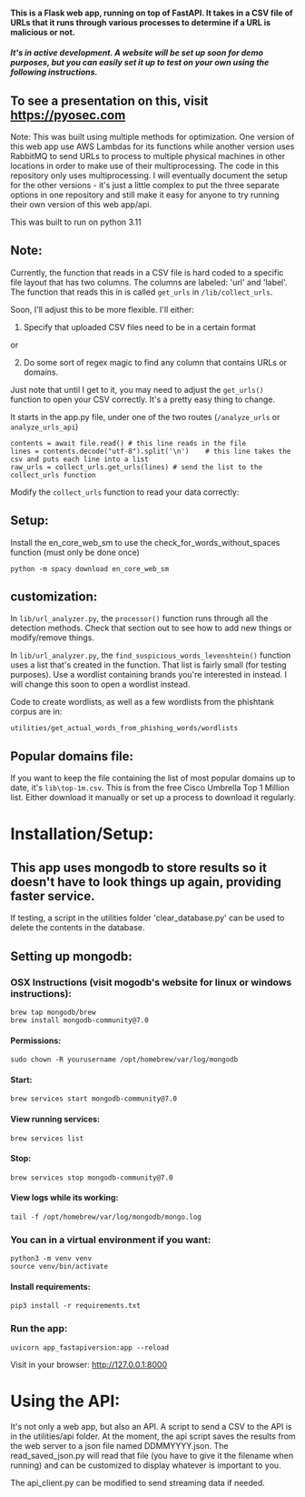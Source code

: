 #### This is a Flask web app, running on top of FastAPI. It takes in a CSV file of URLs that it runs through various processes to determine if a URL is malicious or not.

##### It's in active development. A website will be set up soon for demo purposes, but you can easily set it up to test on your own using the following instructions.

## To see a presentation on this, visit https://pyosec.com

Note: This was built using multiple methods for optimization. One version of this web app use AWS Lambdas for its functions while another version uses RabbitMQ to send URLs to process to multiple physical machines in other locations in order to make use of their multiprocessing. The code in this repository only uses multiprocessing. I will eventually document the setup for the other versions - it's just a little complex to put the three separate options in one repository and still make it easy for anyone to try running their own version of this web app/api.

This was built to run on python 3.11

## Note:
Currently, the function that reads in a CSV file is hard coded to a specific file layout that has two columns. The columns are labeled: 'url' and 'label'. The function that reads this in is called `get_urls` in `/lib/collect_urls`.

Soon, I'll adjust this to be more flexible. I'll either:

1. Specify that uploaded CSV files need to be in a certain format

or

2. Do some sort of regex magic to find any column that contains URLs or domains.

Just note that until I get to it, you may need to adjust the `get_urls()` function to open your CSV correctly. It's a pretty easy thing to change.

It starts in the app.py file, under one of the two routes (`/analyze_urls` or `analyze_urls_api`)

```
contents = await file.read() # this line reads in the file
lines = contents.decode("utf-8").split('\n')    # this line takes the csv and puts each line into a list
raw_urls = collect_urls.get_urls(lines) # send the list to the collect_urls function
```
Modify the `collect_urls` function to read your data correctly:

## Setup:

Install the en_core_web_sm to use the check_for_words_without_spaces function (must only be done once)

```python -m spacy download en_core_web_sm```


## customization:

In `lib/url_analyzer.py`, the `processor()` function runs through all the detection methods. Check that section out to see how to add new things or modify/remove things.

In `lib/url_analyzer.py`, the `find_suspicious_words_levenshtein()` function uses a list that's created in the function. That list is fairly small (for testing purposes). Use a wordlist containing brands you're interested in instead. I will change this soon to open a wordlist instead.

Code to create wordlists, as well as a few wordlists from the phishtank corpus are in:

`utilities/get_actual_words_from_phishing_words/wordlists`

## Popular domains file:

If you want to keep the file containing the list of most popular domains up to date, it's `lib\top-1m.csv`. This is from the free Cisco Umbrella Top 1 Million list. Either download it manually or set up a process to download it regularly.

# Installation/Setup:

## This app uses mongodb to store results so it doesn't have to look things up again, providing faster service.

If testing, a script in the utilities folder 'clear_database.py' can be used to delete the contents in the database.

## Setting up mongodb:

### OSX Instructions (visit mogodb's website for linux or windows instructions): 

```
brew tap mongodb/brew
brew install mongodb-community@7.0
```

#### Permissions: 

```
sudo chown -R yourusername /opt/homebrew/var/log/mongodb
```

#### Start: 

```
brew services start mongodb-community@7.0
```

#### View running services:

```
brew services list
```

#### Stop: 

```
brew services stop mongodb-community@7.0
```

#### View logs while its working:  

```
tail -f /opt/homebrew/var/log/mongodb/mongo.log
```

### You can in a virtual environment if you want:

```
python3 -m venv venv
source venv/bin/activate
```

#### Install requirements:

```
pip3 install -r requirements.txt
```

### Run the app:

```
uvicorn app_fastapiversion:app --reload
```

Visit in your browser:
http://127.0.0.1:8000


# Using the API:

It's not only a web app, but also an API. A script to send a CSV to the API is in the utilities/api folder.
At the moment, the api script saves the results from the web server to a json file named DDMMYYYY.json. The read_saved_json.py will read that file (you have to give it the filename when running) and can be customized to display whatever is important to you.

The api_client.py can be modified to send streaming data if needed.
